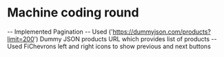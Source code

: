 # Machine coding round

-- Implemented Pagination
-- Used ('https://dummyjson.com/products?limit=200') Dummy JSON products URL which provides list of products
-- Used FiChevrons left and right icons to show previous and next buttons
